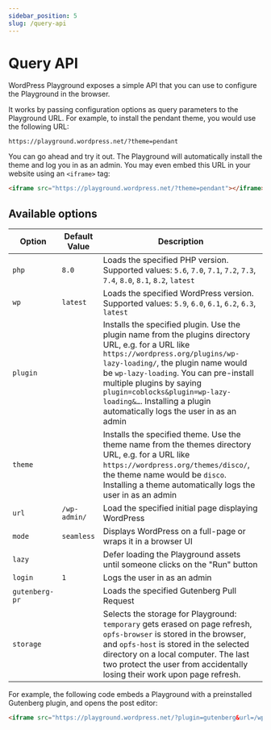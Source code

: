 ```yaml
---
sidebar_position: 5
slug: /query-api
---
```


# Query API

WordPress Playground exposes a simple API that you can use to configure the Playground in the browser.

It works by passing configuration options as query parameters to the Playground URL. For example, to install the pendant theme, you would use the following URL:

```text
https://playground.wordpress.net/?theme=pendant
```

You can go ahead and try it out. The Playground will automatically install the theme and log you in as an admin. You may even embed this URL in your website using an `<iframe>` tag:

```html
<iframe src="https://playground.wordpress.net/?theme=pendant"></iframe>
```

## Available options

| Option         | Default Value | Description                                                                                                                                                                                                                                                                                                                                                    |
| -------------- | ------------- | -------------------------------------------------------------------------------------------------------------------------------------------------------------------------------------------------------------------------------------------------------------------------------------------------------------------------------------------------------------- |
| `php`          | `8.0`         | Loads the specified PHP version. Supported values: `5.6`, `7.0`, `7.1`, `7.2`, `7.3`, `7.4`, `8.0`, `8.1`, `8.2`, `latest`                                                                                                                                                                                                                                     |
| `wp`           | `latest`      | Loads the specified WordPress version. Supported values: `5.9`, `6.0`, `6.1`, `6.2`, `6.3`, `latest`                                                                                                                                                                                                                                                                  |
| `plugin`       |               | Installs the specified plugin. Use the plugin name from the plugins directory URL, e.g. for a URL like `https://wordpress.org/plugins/wp-lazy-loading/`, the plugin name would be `wp-lazy-loading`. You can pre-install multiple plugins by saying `plugin=coblocks&plugin=wp-lazy-loading&…`. Installing a plugin automatically logs the user in as an admin |
| `theme`        |               | Installs the specified theme. Use the theme name from the themes directory URL, e.g. for a URL like `https://wordpress.org/themes/disco/`, the theme name would be `disco`. Installing a theme automatically logs the user in as an admin                                                                                                                      |
| `url`          | `/wp-admin/`  | Load the specified initial page displaying WordPress                                                                                                                                                                                                                                                                                                           |
| `mode`         | `seamless`    | Displays WordPress on a full-page or wraps it in a browser UI                                                                                                                                                                                                                                                                                                  |
| `lazy`         |               | Defer loading the Playground assets until someone clicks on the "Run" button                                                                                                                                                                                                                                                                                   |
| `login`        | `1`           | Logs the user in as an admin                                                                                                                                                                                                                                                                                                                                   |
| `gutenberg-pr` |               | Loads the specified Gutenberg Pull Request                                                                                                                                                                                                                                                                                                                     |
| `storage`      |               | Selects the storage for Playground: `temporary` gets erased on page refresh, `opfs-browser` is stored in the browser, and `opfs-host` is stored in the selected directory on a local computer. The last two protect the user from accidentally losing their work upon page refresh.                                                                            |

For example, the following code embeds a Playground with a preinstalled Gutenberg plugin, and opens the post editor:

```html
<iframe src="https://playground.wordpress.net/?plugin=gutenberg&url=/wp-admin/post-new.php&mode=seamless"> </iframe>
```
